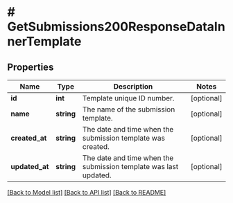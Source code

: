 # # GetSubmissions200ResponseDataInnerTemplate

## Properties

Name | Type | Description | Notes
------------ | ------------- | ------------- | -------------
**id** | **int** | Template unique ID number. | [optional]
**name** | **string** | The name of the submission template. | [optional]
**created_at** | **string** | The date and time when the submission template was created. | [optional]
**updated_at** | **string** | The date and time when the submission template was last updated. | [optional]

[[Back to Model list]](../../README.md#models) [[Back to API list]](../../README.md#endpoints) [[Back to README]](../../README.md)
